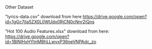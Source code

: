 Other Dataset

"lyrics-data.csv" download from here https://drive.google.com/open?id=1gGc7jIa5ZX0L0WUdx0RjCN0cNnr2iQns

"Hot 100 Audio Features.xlsx" download from here: https://drive.google.com/open?id=1BINlHxHYtnMBhLLwvxP36neVNPAdc_zo
